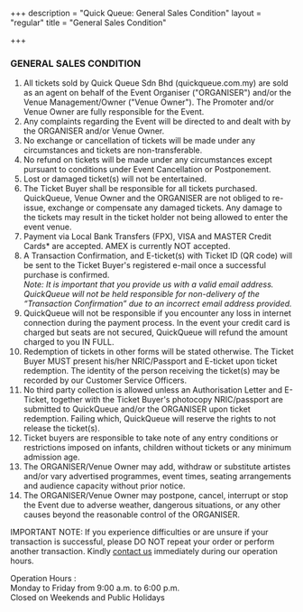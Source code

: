 +++
description = "Quick Queue: General Sales Condition"
layout = "regular"
title = "General Sales Condition"

+++
### GENERAL SALES CONDITION

 1. All tickets sold by Quick Queue Sdn Bhd (quickqueue.com.my) are sold as an agent on behalf of the Event Organiser ("ORGANISER") and/or the Venue Management/Owner ("Venue Owner"). The Promoter and/or Venue Owner are fully responsible for the Event.
 2. Any complaints regarding the Event will be directed to and dealt with by the ORGANISER and/or Venue Owner.
 3. No exchange or cancellation of tickets will be made under any circumstances and tickets are non-transferable.
 4. No refund on tickets will be made under any circumstances except pursuant to conditions under Event Cancellation or Postponement.
 5. Lost or damaged ticket(s) will not be entertained.
 6. The Ticket Buyer shall be responsible for all tickets purchased. QuickQueue, Venue Owner and the ORGANISER are not obliged to re-issue, exchange or compensate any damaged tickets. Any damage to the tickets may result in the ticket holder not being allowed to enter the event venue.
 7. Payment via Local Bank Transfers (FPX), VISA and MASTER Credit Cards* are accepted. AMEX is currently NOT accepted.
 8. A Transaction Confirmation, and E-ticket(s) with Ticket ID (QR code) will be sent to the Ticket Buyer's registered e-mail once a successful purchase is confirmed.  
    _Note: It is important that you provide us with a valid email address. QuickQueue will not be held responsible for non-delivery of the “Transaction Confirmation” due to an incorrect email address provided._
 9. QuickQueue will not be responsible if you encounter any loss in internet connection during the payment process. In the event your credit card is charged but seats are not secured, QuickQueue will refund the amount charged to you IN FULL.
10. Redemption of tickets in other forms will be stated otherwise. The Ticket Buyer MUST present his/her NRIC/Passport and E-ticket upon ticket redemption. The identity of the person receiving the ticket(s) may be recorded by our Customer Service Officers.
11. No third party collection is allowed unless an Authorisation Letter and E-Ticket, together with the Ticket Buyer's photocopy NRIC/passport are submitted to QuickQueue and/or the ORGANISER upon ticket redemption. Failing which, QuickQueue will reserve the rights to not release the ticket(s).
12. Ticket buyers are responsible to take note of any entry conditions or restrictions imposed on infants, children without tickets or any minimum admission age.
13. The ORGANISER/Venue Owner may add, withdraw or substitute artistes and/or vary advertised programmes, event times, seating arrangements and audience capacity without prior notice.
14. The ORGANISER/Venue Owner may postpone, cancel, interrupt or stop the Event due to adverse weather, dangerous situations, or any other causes beyond the reasonable control of the ORGANISER.

  
  
IMPORTANT NOTE: If you experience difficulties or are unsure if your transaction is successful, please DO NOT repeat your order or perform another transaction. Kindly [contact us](mailto:support@quickqueue.com.my) immediately during our operation hours.   
  
Operation Hours :  
Monday to Friday from 9:00 a.m. to 6:00 p.m.  
Closed on Weekends and Public Holidays